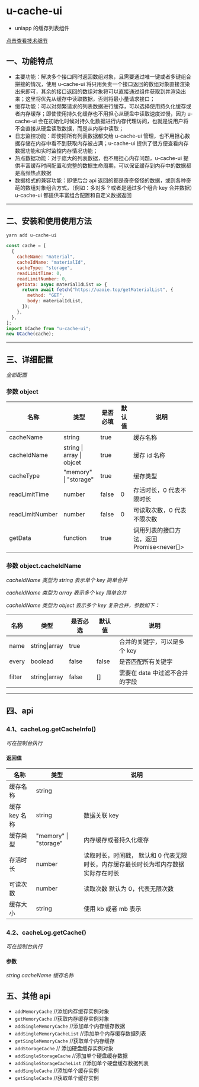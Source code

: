 # u-cache-ui

- uniapp 的缓存列表组件

[点击查看技术细节](https://blog.csdn.net/qq_42363495/article/details/110738092)

## 一、功能特点

- 主要功能：解决多个接口同时返回数组对象，且需要通过唯一键或者多键组合拼接的情况，使用 u-cache-ui 将只用负责一个接口返回的数组对象直接渲染出来即可，其余的接口返回的数组对象将可以直接通过组件获取到并渲染出来；这里将优先从缓存中读取数据，否则将最小量请求接口；
- 缓存功能：可以对频繁请求的列表数据进行缓存，可以选择使用持久化缓存或者内存缓存；即使使用持久化缓存也不用担心从硬盘中读取速度过慢，因为 u-cache-ui 会在初始化时候对持久化数据进行内存代理访问，也就是说用户将不会直接从硬盘读取数据，而是从内存中读取；
- 日志监控功能：即使把所有列表数据都交给 u-cache-ui 管理，也不用担心数据存储在内存中看不到获取内存被占满；u-cache-ui 提供了很方便查看内存数据功能和实时监控内存情况功能；
- 热点数据功能：对于庞大的列表数据，也不用担心内存问题，u-cache-ui 提供丰富缓存时间配置和完整的数据生命周期，可以保证缓存到内存中的数据都是高频热点数据
- 数据格式的兼容功能：即使后台 api 返回的都是奇奇怪怪的数据，或则各种奇葩的数组对象组合方式，（例如：多对多？或者是通过多个组合 key 合并数据）u-cache-ui 都提供丰富组合配置和自定义数据返回

---

## 二、安装和使用使用方法

```bash
yarn add u-cache-ui
```

```javascript
const cache = [
  {
    cacheName: "material",
    cacheIdName: "materialId",
    cacheType: "storage",
    readLimitTime: 0,
    readLimitNumber: 0,
    getData: async materialIdList => {
      return await fetch("https://uaoie.top/getMaterialList", {
        method: "GET",
        body: materialIdList,
      });
    },
  },
];
import UCache from "u-cache-ui";
new UCache(cache);
```

---

## 三、详细配置

_全部配置_

### 参数 object

| 名称            | 类型                      | 是否必填 | 默认值 | 说明                                      |
| --------------- | ------------------------- | -------- | ------ | ----------------------------------------- |
| cacheName       | string                    | true     |        | 缓存名称                                  |
| cacheIdName     | string \| array \| objcet | true     |        | 缓存 id 名称                              |
| cacheType       | "memory" \| "storage"     | true     |        | 缓存类型                                  |
| readLimitTime   | number                    | false    | 0      | 存活时长，0 代表不限时长                  |
| readLimitNumber | number                    | false    | 0      | 可读取次数，0 代表不限次数                |
| getData         | function                  | true     |        | 调用列表的接口方法，返回 Promise<never[]> |

### 参数 object.cacheIdName

_cacheIdName 类型为 string 表示单个 key 简单合并_

_cacheIdName 类型为 array 表示多个 key 简单合并_

_cacheIdName 类型为 object 表示多个 key 复杂合并，参数如下：_

| 名称   | 类型          | 是否必选 | 默认值 | 说明                           |
| ------ | ------------- | -------- | ------ | ------------------------------ |
| name   | string\|array | true     |        | 合并的关键字，可以是多个 key   |
| every  | boolead       | false    | false  | 是否匹配所有关键字             |
| filter | string\|array | false    | []     | 需要在 data 中过滤不合并的字段 |

---

## 四、api

### 4.1、cacheLog.getCacheInfo()

_可在控制台执行_

#### 返回值

| 名称          | 类型                  | 说明                                                                               |
| ------------- | --------------------- | ---------------------------------------------------------------------------------- |
| 缓存名称      | string                |
| 缓存 key 名称 | string                | 数据关联 key                                                                       |
| 缓存类型      | "memory" \| "storage" | 内存缓存或者持久化缓存                                                             |
| 存活时长      | number                | 读取时长，时间戳， 默认和 0 代表无限时长，内存缓存最长时长为堆内存数据实际存在时长 |
| 可读次数      | number                | 读取次数 默认为 0，代表无限次数                                                    |
| 缓存大小      | string                | 使用 kb 或者 mb 表示                                                               |

### 4.2、cacheLog.getCache()

_可在控制台执行_

#### 参数

_string cacheName 缓存名称_

## 五、其他 api

- `addMemoryCache` //添加内存缓存实例对象
- `getMemoryCache` //获取内存缓存实例对象
- `addSingleMemoryCache` //添加单个内存缓存数据
- `addSingleMemoryCacheList` //添加单个内存缓存数据列表
- `getSingleMemoryCache` //获取单个内存缓存
- `addStorageCache` // 添加硬盘缓存实例对象
- `addSingleStorageCache` //添加单个硬盘缓存数据
- `addSingleStorageCacheList` //添加单个硬盘缓存数据列表
- `addSingleCache` //添加单个缓存实例
- `getSingleCache` //获取单个缓存实例
